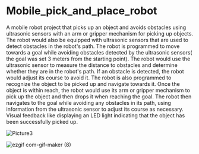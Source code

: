 # Mobile_pick_and_place_robot

A mobile robot project that picks up an object and avoids obstacles using ultrasonic sensors with an arm or gripper mechanism for picking up objects. The robot would also be equipped with ultrasonic sensors that are used to detect obstacles in the robot's path. The robot is programmed to move towards a goal while avoiding obstacles detected by the ultrasonic sensors( the goal was set 3 meters from the starting point).
The robot would use the ultrasonic sensor to measure the distance to obstacles and determine whether they are in the robot's path. If an obstacle is detected, the robot would adjust its course to avoid it. The robot is also programmed to recognize the object to be picked up and navigate towards it. Once the object is within reach, the robot would use its arm or gripper mechanism to pick up the object and then drops it when reaching the goal.
The robot then navigates to the goal while avoiding any obstacles in its path, using information from the ultrasonic sensor to adjust its course as necessary. Visual feedback like displaying an LED light indicating that the object has been successfully picked up.

![Picture3](https://user-images.githubusercontent.com/83095255/216539845-5b6bc0ff-8f04-4d66-9515-7544463372cb.jpg)

![ezgif com-gif-maker (8)](https://user-images.githubusercontent.com/83095255/216541327-92e6418d-d9d1-4c7c-882b-749eab0fd256.gif)
